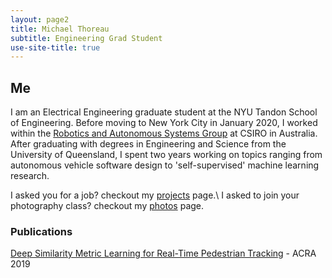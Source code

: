 ```yaml
---
layout: page2
title: Michael Thoreau
subtitle: Engineering Grad Student
use-site-title: true
---
```


## Me

I am an Electrical Engineering graduate student at the NYU Tandon School of Engineering. Before moving to New York City in January 2020, I worked within the [Robotics and Autonomous Systems Group](https://research.csiro.au/robotics/) at CSIRO in Australia. After graduating with degrees in Engineering and Science from the University of Queensland, I spent two years working on topics ranging from autonomous vehicle software design to 'self-supervised' machine learning research.

I asked you for a job? checkout my [projects](projects) page.\\
I asked to join your photography class? checkout my [photos](photos) page.

### Publications

[Deep Similarity Metric Learning for Real-Time Pedestrian Tracking](https://arxiv.org/pdf/1806.07592.pdf) - ACRA 2019

